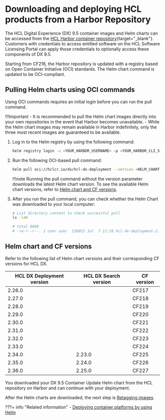 # Downloading and deploying HCL products from a Harbor Repository

<!-- Harbor is a project name that, as far as I can see, does not belong to HCL. Therefore, placing our company name in front of “ Harbor container repository” makes it seem as though It’s HCL’s Harbor container repository. The Harbor container repository is associated with HCL, to be sure, but we have to word items like this so there’s no confusion.  -->

The HCL Digital Experience (DX) 9.5 container images and Helm charts can be accessed from the [HCL Harbor container repository](https://hclcr.io/){target="_blank"}. Customers with credentials to access entitled software on the HCL Software Licensing Portal can apply those credentials to optionally access these components of DX 9.5.

Starting from CF216, the Harbor repository is updated with a registry based on Open Container Initiative (OCI) standards. The Helm chart command is updated to be OCI-compliant.

## Pulling Helm charts using OCI commands

Using OCI commands requires an initial login before you can run the pull command.

!!!Important
    - It is recommended to pull the Helm chart images directly into your own repositories in the event that Harbor becomes unavailable.
    - While the Helm chart images may remain available in Harbor indefinitely, only the three most recent images are guaranteed to be available.

1. Log in to the Helm registry by using the following command:

    ```sh
    helm registry login -u <YOUR_HARBOR_USERNAME> -p <YOUR_HARBOR_CLI_SECRET_> https://hclcr.io/
    ```

2. Run the following OCI-based pull command:

    ```sh
    helm pull oci://hclcr.io/dx/hcl-dx-deployment --version <HELM_CHART_VERSION_NUMBER>
    ```

    !!!note
        Running the pull command without the version parameter downloads the latest Helm chart version. To see the available Helm chart versions, refer to [Helm chart and CF versions](#helm-chart-and-cf-versions).

3. After you run the pull command, you can check whether the Helm Chart was downloaded to your local computer:

    ```sh
    # List directory content to check successful pull
    ls -lah 

    # total 8868
    # -rw-r--r--. 1 user user  136052 Jul  7 11:28 hcl-dx-deployment-2.7.1.tgz
    ```
## Helm chart and CF versions

Refer to the following list of Helm chart versions and their corresponding CF versions for HCL DX.

|HCL DX Deployment version|HCL DX Search version|CF version|
|-------------------------|---------------------|----------|
|2.26.0||CF217|
|2.27.0||CF218|
|2.28.0||CF219|
|2.29.0||CF220|
|2.30.0||CF221|
|2.31.0||CF222|
|2.32.0||CF223|
|2.33.0||CF224|
|2.34.0|2.23.0|CF225|
|2.35.0|2.24.0|CF226|
|2.36.0|2.25.0|CF227|

You downloaded your DX 9.5 Container Update Helm chart from the HCL repository on Harbor and can continue with your deployment.

After the Helm charts are downloaded, the next step is [Retagging images](../../deployment/install/container/helm_deployment/preparation/get_the_code/prepare_load_images.md#re-tag-images).

???+ info "Related information"
    -   [Deploying container platforms by using Helm](../../deployment/install/container/helm_deployment/overview.md)
